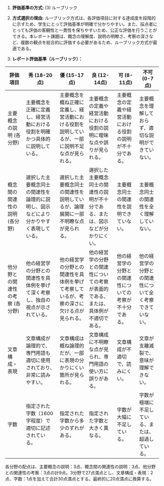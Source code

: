 1. **評価基準の方式:** (3) ルーブリック

2. **方式選択の理由:** ルーブリック方式は、各評価項目に対する達成度を段階的に示すため、学生にとって評価基準が明確で分かりやすい。また、採点者にとっても評価の客観性と一貫性を保ちやすいため、公正な評価を行うことができる。本レポート課題は、概念の理解度、説明の明瞭さ、考察の深さなど、複数の観点を総合的に評価する必要があるため、ルーブリック方式が最適である。

3. **レポート評価基準（ルーブリック）：**

| 評価項目 | 秀 (18-20点) | 優 (15-17点) | 良 (12-14点) | 可 (8-11点) | 不可 (0-7点) |
|---|---|---|---|---|---|
| 主要概念の説明 (各分野) | 主要概念を正確に定義し、経営活動における役割を明確かつ具体的に説明している。 | 主要概念を概ね正確に定義し、経営活動における役割を説明しているが、一部に説明不足な点が見られる。 | 主要概念の定義や経営活動における役割の説明に曖昧な点や誤りが見られる。 | 主要概念の定義や経営活動における役割の説明が不十分である。 | 主要概念を理解しておらず、適切な説明ができていない。 |
| 概念間の関連性の説明 (各分野) | 選択した主要概念同士の関連性を論理的に説明し、図示などにより分かりやすく表現している。 | 選択した主要概念同士の関連性を説明しているが、論理展開に一部不明瞭な点が見られる。 | 選択した主要概念同士の関連性の説明が不十分である、または、図示などが分かりにくい。 | 主要概念同士の関連性を説明できていない。 | 主要概念同士の関連性を全く理解していない。 |
| 他分野との関連性の考察 (各分野) | 他の経営学の分野との関連性を具体例を挙げて深く考察し、独自の視点が示されている。 | 他の経営学の分野との関連性を具体例を挙げて考察しているが、考察の深さに欠ける点が見られる。 | 他の経営学の分野との関連性についての考察が表面的である、または、具体例が不適切である。 | 他の経営学の分野との関連性についての考察が不十分である。 | 他の経営学の分野との関連性について全く考察できていない。 |
| 文章構成・表現 | 文章構成が論理的で、専門用語も適切に使用されており、非常に読みやすい。 | 文章構成は概ね論理的だが、一部に表現の分かりにくい箇所が見られる。 | 文章構成に不明瞭な点が見られ、専門用語の使い方に誤りがある。 | 文章構成が不適切で、読みにくい。 | 文章が支離滅裂で、意味が理解できない。 |
| 字数 | 指定された字数（1600字程度）で適切に記述されている。 | 指定された字数から多少のずれがある。 | 指定された字数と大きく異なる。 | 字数が大幅に不足している。 | 字数が極端に不足している、または、超過している。 |


各分野の配点は、主要概念の説明：3点、概念間の関連性の説明：3点、他分野との関連性の考察：3点の計9点。3分野で27点満点とし、文章構成・表現：2点、字数：1点を加えて合計30点満点とする。最終的に20点満点に換算する。
